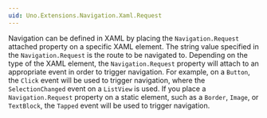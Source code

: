 ```yaml
---
uid: Uno.Extensions.Navigation.Xaml.Request
---
```


<!-- markdownlint-disable MD041 -->

Navigation can be defined in XAML by placing the `Navigation.Request` attached property on a specific XAML element. The string value specified in the `Navigation.Request` is the route to be navigated to.
Depending on the type of the XAML element, the `Navigation.Request` property will attach to an appropriate event in order to trigger navigation. For example, on a `Button`, the `Click` event will be used to trigger navigation, where the `SelectionChanged` event on a `ListView` is used. If you place a `Navigation.Request` property on a static element, such as a `Border`, `Image`, or `TextBlock`, the `Tapped` event will be used to trigger navigation.
